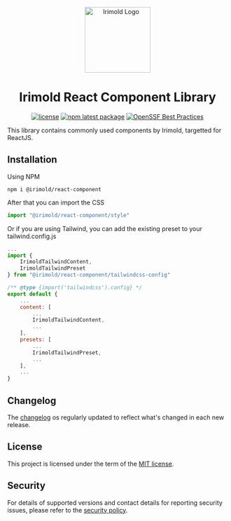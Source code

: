 <p align="center">
    <a href="https://design-sys.irimold.web.id" rel="noopener" target="_blank">
        <img width="150" height="auto" src="https://irimold.web.id/images/logo.png" alt="Irimold Logo"/>
    </a>
</p>

<h1 align="center">Irimold React Component Library</h1>
<div align="center">

[![license](https://img.shields.io/badge/license-MIT-blue.svg)](https://github.com/Irimold/react-component/blob/main/LICENSE)
[![npm latest package](https://img.shields.io/npm/v/@irimold/react-component/latest.svg)](https://www.npmjs.com/package/@irimold/react-component)
[![OpenSSF Best Practices](https://www.bestpractices.dev/projects/9149/badge)](https://www.bestpractices.dev/projects/9149)

</div>

This library contains commonly used components by Irimold, targetted for ReactJS.

## Installation

Using NPM
```
npm i @irimold/react-component
```

After that you can import the CSS
```js
import "@irimold/react-component/style"
```
Or if you are using Tailwind, you can add the existing preset to your tailwind.config.js
```js
...
import { 
    IrimoldTailwindContent, 
    IrimoldTailwindPreset
} from "@irimold/react-component/tailwindcss-config"

/** @type {import('tailwindcss').config} */
export default {
    ...
    content: [
        ...
        IrimoldTailwindContent,
        ...
    ],
    presets: [
        ...
        IrimoldTailwindPreset,
        ...
    ],
    ...
}
```

## Changelog
The [changelog](https://github.com/Irimold/react-component/blob/main/CHANGELOG.md) os regularly updated to reflect what's changed in each new release.

## License
This project is licensed under the term of the [MIT license](https://github.com/Irimold/react-component/blob/main/LICENSE).

## Security
For details of supported versions and contact details for reporting security issues, please refer to the [security policy](https://github.com/Irimold/react-component/security/policy).